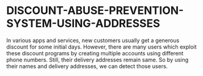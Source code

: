 # DISCOUNT-ABUSE-PREVENTION-SYSTEM-USING-ADDRESSES
In various apps and services, new customers usually get a generous discount for some initial days. However, there are many users which exploit these discount programs by creating multiple accounts using different phone numbers. Still, their delivery addresses remain same. So by using their names and delivery addresses, we can detect those users.
